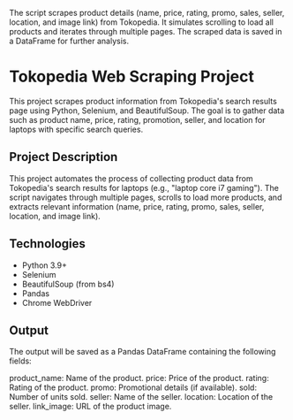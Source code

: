 The script scrapes product details (name, price, rating, promo, sales, seller, location, and image link) from Tokopedia.
It simulates scrolling to load all products and iterates through multiple pages.
The scraped data is saved in a DataFrame for further analysis.

# Tokopedia Web Scraping Project

This project scrapes product information from Tokopedia's search results page using Python, Selenium, and BeautifulSoup. The goal is to gather data such as product name, price, rating, promotion, seller, and location for laptops with specific search queries.

## Project Description

This project automates the process of collecting product data from Tokopedia's search results for laptops (e.g., "laptop core i7 gaming"). The script navigates through multiple pages, scrolls to load more products, and extracts relevant information (name, price, rating, promo, sales, seller, location, and image link).

## Technologies

- Python 3.9+
- Selenium
- BeautifulSoup (from bs4)
- Pandas
- Chrome WebDriver

## Output

The output will be saved as a Pandas DataFrame containing the following fields:

product_name: Name of the product.
price: Price of the product.
rating: Rating of the product.
promo: Promotional details (if available).
sold: Number of units sold.
seller: Name of the seller.
location: Location of the seller.
link_image: URL of the product image.